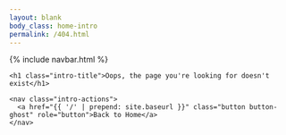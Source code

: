 ```yaml
---
layout: blank
body_class: home-intro
permalink: /404.html
---
```


<section class="intro">
  {% include navbar.html %}

  <div class="intro-in">

    <h1 class="intro-title">Oops, the page you're looking for doesn't exist</h1>

    <nav class="intro-actions">
      <a href="{{ '/' | prepend: site.baseurl }}" class="button button-ghost" role="button">Back to Home</a>
    </nav>

  </div>

</section>
